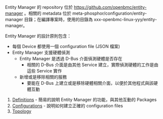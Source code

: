 
Entity Manager 的 repository 位於 https://github.com/openbmc/entity-manager 。相關的 metadata 位於 meta-phosphor/configuration/entity-manager 目錄；在編譯專案時，使用的目錄為 xxx-openbmc-linux-yyy/entity-manager。

Entity Manager 的設計原則包含：

- 每個 Device 都使用一個 configuration file (JSON 檔案)
- Entity Manager 支援硬體偵測
    - Entity Manager 是透過 D-Bus 介面偵測硬體是否存在
        - 相關的 D-Bus 介面是由其他 Service 建立，實際偵測硬體的工作是由這些 Service 實作
    - 新增或是移除相關的服務
        - 要能在 D-Bus 上建立或是移除硬體相關介面，以便於其他程式與該硬體互動



01. [Definitions](01-Definitions.md) - 簡易的說明 Entity Manager 的功能，與其他互動的 Packages
02. [Configurations](02-Configurations.md) - 說明如何建立正確的 configuration files
03. [Topology](03-Topology.md)